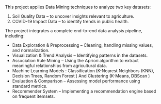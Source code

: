 This project applies Data Mining techniques to analyze two key datasets:

1. Soil Quality Data – to uncover insights relevant to agriculture.
2. COVID-19 Impact Data – to identify trends in public health.

The project integrates a complete end-to-end data analysis pipeline, including:

-  Data Exploration & Preprocessing – Cleaning, handling missing values, and normalization.
-  Visualization & Trend Analysis – Identifying patterns in the datasets.
-  Association Rule Mining – Using the Apriori algorithm to extract meaningful relationships from agricultural data.
-  Machine Learning Models : Classification (K-Nearest Neighbors (KNN), Decision Trees, Random Forest ) And Clustering (K-Means, DBScan )
-  Evaluation & Comparison – Assessing model performance using standard metrics.
-  Recommender System – Implementing a recommendation engine based on frequent itemsets.
